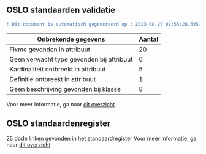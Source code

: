 ## OSLO standaarden validatie
```diff
! Dit document is automatisch gegenereerd op : 2023-08-29 02:55:28.695987
```

| Onbrekende gegevens               | Aantal  |
| ----------------------------              | --------------------------  |
| Fixme gevonden in attribuut               | 20  |
| Geen verwacht type gevonden bij attribuut | 6  |
| Kardinaliteit ontbreekt in attribuut      | 5  |
| Definitie ontbreekt in attribuut          | 1  |
| Geen beschrijving gevonden bij klasse     | 8  |

Voor meer informatie, ga naar [dit overzicht](output/controle_applicatieprofiel.md)

## OSLO standaardenregister

25 dode linken gevonden in het standaardregister
Voor meer informatie, ga naar [dit overzicht](output/dead_links.md)